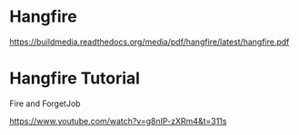 # Hangfire

https://buildmedia.readthedocs.org/media/pdf/hangfire/latest/hangfire.pdf

# Hangfire Tutorial
Fire and ForgetJob

https://www.youtube.com/watch?v=g8nIP-zXRm4&t=311s